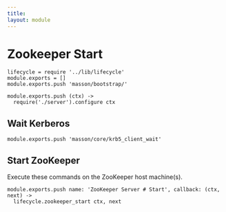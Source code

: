 ```yaml
---
title: 
layout: module
---
```


# Zookeeper Start

    lifecycle = require '../lib/lifecycle'
    module.exports = []
    module.exports.push 'masson/bootstrap/'

    module.exports.push (ctx) ->
      require('./server').configure ctx

## Wait Kerberos

    module.exports.push 'masson/core/krb5_client_wait'

## Start ZooKeeper

Execute these commands on the ZooKeeper host machine(s).

    module.exports.push name: 'ZooKeeper Server # Start', callback: (ctx, next) ->
      lifecycle.zookeeper_start ctx, next


